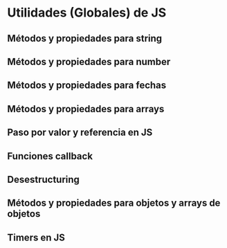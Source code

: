 # Utilidades (Globales) de JS

## Métodos y propiedades para string
## Métodos y propiedades para number
## Métodos y propiedades para fechas
## Métodos y propiedades para arrays
## Paso por valor y referencia en JS
## Funciones callback
## Desestructuring
## Métodos y propiedades para objetos y arrays de objetos
## Timers en JS